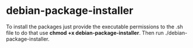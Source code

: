 # debian-package-installer
To install the packages just provide the executable permissions to the .sh file to do that use **chmod +x debian-package-installer**.
Then run ./debian-package-installer.

